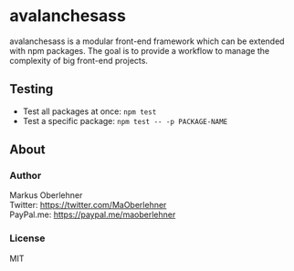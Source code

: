 # avalanchesass
avalanchesass is a modular front-end framework which can be extended with npm
packages. The goal is to provide a workflow to manage the complexity of big
front-end projects.

## Testing
- Test all packages at once: `npm test`
- Test a specific package: `npm test -- -p PACKAGE-NAME`

## About
### Author
Markus Oberlehner  
Twitter: https://twitter.com/MaOberlehner  
PayPal.me: https://paypal.me/maoberlehner

### License
MIT

